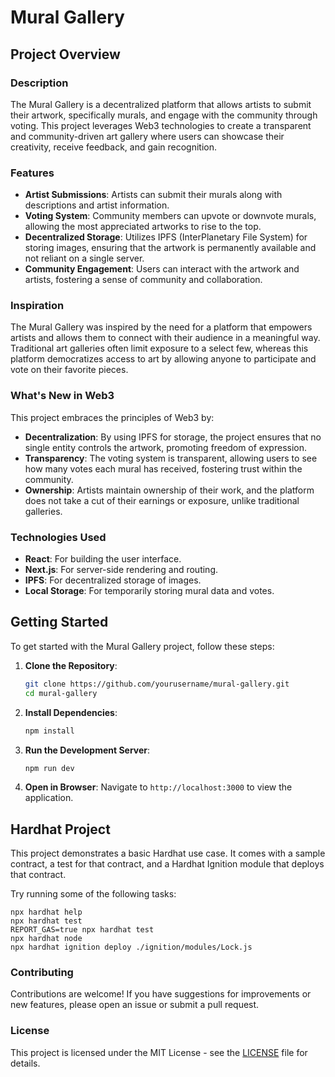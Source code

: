 # Mural Gallery

## Project Overview

### Description

The Mural Gallery is a decentralized platform that allows artists to submit their artwork, specifically murals, and engage with the community through voting. This project leverages Web3 technologies to create a transparent and community-driven art gallery where users can showcase their creativity, receive feedback, and gain recognition.

### Features

- **Artist Submissions**: Artists can submit their murals along with descriptions and artist information.
- **Voting System**: Community members can upvote or downvote murals, allowing the most appreciated artworks to rise to the top.
- **Decentralized Storage**: Utilizes IPFS (InterPlanetary File System) for storing images, ensuring that the artwork is permanently available and not reliant on a single server.
- **Community Engagement**: Users can interact with the artwork and artists, fostering a sense of community and collaboration.

### Inspiration

The Mural Gallery was inspired by the need for a platform that empowers artists and allows them to connect with their audience in a meaningful way. Traditional art galleries often limit exposure to a select few, whereas this platform democratizes access to art by allowing anyone to participate and vote on their favorite pieces.

### What's New in Web3

This project embraces the principles of Web3 by:

- **Decentralization**: By using IPFS for storage, the project ensures that no single entity controls the artwork, promoting freedom of expression.
- **Transparency**: The voting system is transparent, allowing users to see how many votes each mural has received, fostering trust within the community.
- **Ownership**: Artists maintain ownership of their work, and the platform does not take a cut of their earnings or exposure, unlike traditional galleries.

### Technologies Used

- **React**: For building the user interface.
- **Next.js**: For server-side rendering and routing.
- **IPFS**: For decentralized storage of images.
- **Local Storage**: For temporarily storing mural data and votes.

## Getting Started

To get started with the Mural Gallery project, follow these steps:

1. **Clone the Repository**:

   ```bash
   git clone https://github.com/yourusername/mural-gallery.git
   cd mural-gallery
   ```

2. **Install Dependencies**:

   ```bash
   npm install
   ```

3. **Run the Development Server**:

   ```bash
   npm run dev
   ```

4. **Open in Browser**: Navigate to `http://localhost:3000` to view the application.

## Hardhat Project

This project demonstrates a basic Hardhat use case. It comes with a sample contract, a test for that contract, and a Hardhat Ignition module that deploys that contract.

Try running some of the following tasks:

```shell
npx hardhat help
npx hardhat test
REPORT_GAS=true npx hardhat test
npx hardhat node
npx hardhat ignition deploy ./ignition/modules/Lock.js
```

### Contributing

Contributions are welcome! If you have suggestions for improvements or new features, please open an issue or submit a pull request.

### License

This project is licensed under the MIT License - see the [LICENSE](LICENSE) file for details.
